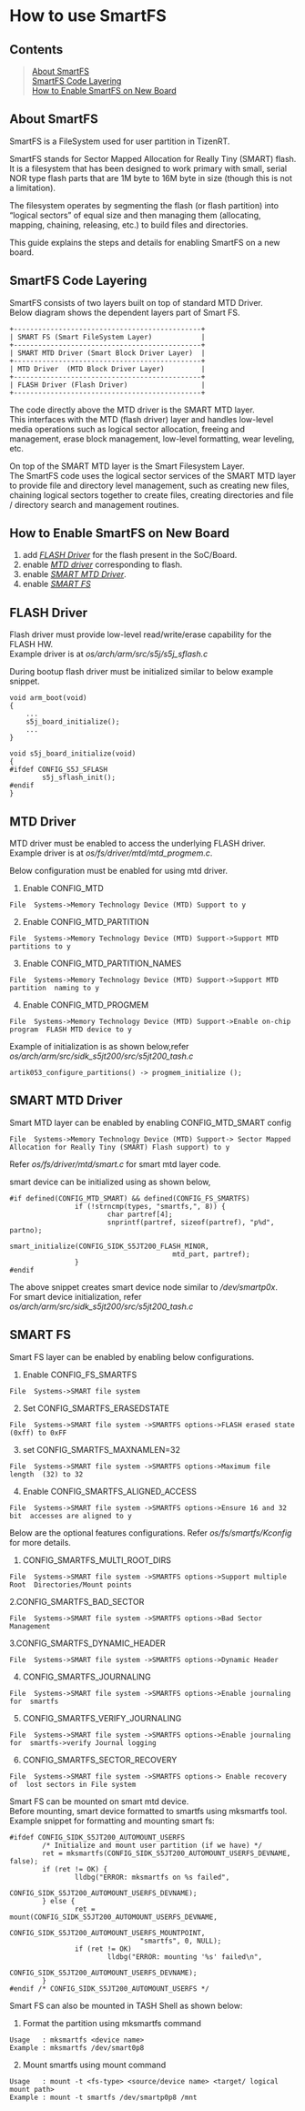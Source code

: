 # How to use SmartFS

## Contents
> [About SmartFS](#about-smartfs)  
> [SmartFS Code Layering](#smartfs-code-layering)  
> [How to Enable SmartFS on New Board](#how-to-enable-smartfs-on-new-board)  

## About SmartFS
SmartFS is a FileSystem used for user partition in TizenRT.  

SmartFS stands for Sector Mapped Allocation for Really Tiny (SMART) flash.  
It is a filesystem that has been designed to work primary with small,
serial NOR type flash parts that are 1M byte to 16M byte in size
(though this is not a limitation).

The filesystem operates by segmenting the flash (or flash partition)
into “logical sectors” of equal size and then managing them (allocating,
mapping, chaining, releasing, etc.) to build files and directories.

This guide explains the steps and details for enabling SmartFS on a new board.

## SmartFS Code Layering

SmartFS consists of two layers built on top of standard MTD Driver.  
Below diagram shows the dependent layers part of Smart FS.

```
+----------------------------------------------+
| SMART FS (Smart FileSystem Layer)            |
+----------------------------------------------+
| SMART MTD Driver (Smart Block Driver Layer)  |
+----------------------------------------------+
| MTD Driver  (MTD Block Driver Layer)         |
+----------------------------------------------+
| FLASH Driver (Flash Driver)                  |
+----------------------------------------------+
```

The code directly above the MTD driver is the SMART MTD layer.  
This interfaces with the MTD (flash driver) layer and handles low-level
media operations such as logical sector allocation, freeing and management,
erase block management, low-level formatting, wear leveling, etc.

On top of the SMART MTD layer is the Smart Filesystem Layer.  
The SmartFS code uses the logical sector services of the SMART MTD layer to
provide file and directory level management, such as creating new files,
chaining logical sectors together to create files, creating directories and
 file / directory search and management routines.

## How to Enable SmartFS on New Board
1. add *[FLASH Driver](#flash-driver)* for the flash present in the SoC/Board.  
2. enable *[MTD driver](#mtd-driver)* corresponding to flash.  
3. enable *[SMART MTD Driver](#smart-mtd-driver)*.  
4. enable *[SMART FS](#smart-fs)*

## FLASH Driver
Flash driver must provide low-level read/write/erase capability for the FLASH HW.  
Example driver is at *os/arch/arm/src/s5j/s5j_sflash.c*

During bootup flash driver must be initialized similar to below example snippet.
```
void arm_boot(void)
{
	...
	s5j_board_initialize();
	...
}

void s5j_board_initialize(void)
{
#ifdef CONFIG_S5J_SFLASH
        s5j_sflash_init();
#endif
}
```
## MTD Driver
MTD driver must be enabled to access the underlying FLASH driver.  
Example driver is at *os/fs/driver/mtd/mtd_progmem.c*.  

Below configuration must be enabled for using mtd driver.
1. Enable CONFIG_MTD  
```
File  Systems->Memory Technology Device (MTD) Support to y
```
2. Enable CONFIG_MTD_PARTITION  
```
File  Systems->Memory Technology Device (MTD) Support->Support MTD partitions to y
```
3. Enable CONFIG_MTD_PARTITION_NAMES  
```
File  Systems->Memory Technology Device (MTD) Support->Support MTD partition  naming to y
```
4. Enable CONFIG_MTD_PROGMEM  
```
File  Systems->Memory Technology Device (MTD) Support->Enable on-chip program  FLASH MTD device to y
```

Example of initialization is as shown below,refer *os/arch/arm/src/sidk_s5jt200/src/s5jt200_tash.c*
```
artik053_configure_partitions() -> progmem_initialize ();
```

## SMART MTD Driver
Smart MTD layer can be enabled by enabling CONFIG_MTD_SMART config
```
File  Systems->Memory Technology Device (MTD) Support-> Sector Mapped  Allocation for Really Tiny (SMART) Flash support) to y
```

Refer *os/fs/driver/mtd/smart.c* for smart mtd layer code.

smart device can be initialized using as shown below,
```
#if defined(CONFIG_MTD_SMART) && defined(CONFIG_FS_SMARTFS)
                if (!strncmp(types, "smartfs,", 8)) {
                        char partref[4];
                        snprintf(partref, sizeof(partref), "p%d", partno);
                        smart_initialize(CONFIG_SIDK_S5JT200_FLASH_MINOR,
                                        mtd_part, partref);
                }
#endif
```
The above snippet creates smart device node similar to */dev/smartp0x*.  
For smart device initialization, refer *os/arch/arm/src/sidk_s5jt200/src/s5jt200_tash.c*

## SMART FS
Smart FS layer can be enabled by enabling below configurations.  
1. Enable CONFIG_FS_SMARTFS
```
File  Systems->SMART file system
```
2. Set CONFIG_SMARTFS_ERASEDSTATE
```
File  Systems->SMART file system ->SMARTFS options->FLASH erased state  (0xff) to 0xFF
```
3. set CONFIG_SMARTFS_MAXNAMLEN=32
```
File  Systems->SMART file system ->SMARTFS options->Maximum file length  (32) to 32
```
4. Enable CONFIG_SMARTFS_ALIGNED_ACCESS
```
File  Systems->SMART file system ->SMARTFS options->Ensure 16 and 32 bit  accesses are aligned to y
```

Below are the optional features configurations. Refer *os/fs/smartfs/Kconfig* for more details.  
1. CONFIG_SMARTFS_MULTI_ROOT_DIRS
```
File  Systems->SMART file system ->SMARTFS options->Support multiple Root  Directories/Mount points
```
2.CONFIG_SMARTFS_BAD_SECTOR
```
File  Systems->SMART file system ->SMARTFS options->Bad Sector Management
```
3.CONFIG_SMARTFS_DYNAMIC_HEADER
```
File  Systems->SMART file system ->SMARTFS options->Dynamic Header
```
4. CONFIG_SMARTFS_JOURNALING
```
File  Systems->SMART file system ->SMARTFS options->Enable journaling for  smartfs
```
5. CONFIG_SMARTFS_VERIFY_JOURNALING
```
File  Systems->SMART file system ->SMARTFS options->Enable journaling for  smartfs->verify Journal logging
```
6. CONFIG_SMARTFS_SECTOR_RECOVERY
```
File  Systems->SMART file system ->SMARTFS options-> Enable recovery of  lost sectors in File system
```
Smart FS can be mounted on smart mtd device.  
Before mounting, smart device formatted to smartfs using mksmartfs tool.  
Example snippet for formatting and mounting smart fs:
```
#ifdef CONFIG_SIDK_S5JT200_AUTOMOUNT_USERFS
        /* Initialize and mount user partition (if we have) */
        ret = mksmartfs(CONFIG_SIDK_S5JT200_AUTOMOUNT_USERFS_DEVNAME, false);
        if (ret != OK) {
                lldbg("ERROR: mksmartfs on %s failed",
                                CONFIG_SIDK_S5JT200_AUTOMOUNT_USERFS_DEVNAME);
        } else {
                ret = mount(CONFIG_SIDK_S5JT200_AUTOMOUNT_USERFS_DEVNAME,
                                CONFIG_SIDK_S5JT200_AUTOMOUNT_USERFS_MOUNTPOINT, 
                                "smartfs", 0, NULL);
                if (ret != OK)
                        lldbg("ERROR: mounting '%s' failed\n",
                                CONFIG_SIDK_S5JT200_AUTOMOUNT_USERFS_DEVNAME);
        }
#endif /* CONFIG_SIDK_S5JT200_AUTOMOUNT_USERFS */
```
Smart FS can also be mounted in TASH Shell as shown below:  
1. Format the partition using mksmartfs command
```
Usage   : mksmartfs <device name>
Example : mksmartfs /dev/smart0p8
```
2. Mount smartfs using mount command
```
Usage   : mount -t <fs-type> <source/device name> <target/ logical mount path>
Example : mount -t smartfs /dev/smartp0p8 /mnt
```
